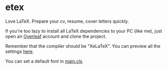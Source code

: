 # etex
Love LaTeX. Prepare your cv, resume, cover letters quickly.

If you're too lazy to install all LaTeX dependencies to your PC (like me), just open an [Overleaf](https://www.overleaf.com/) account and clone the project.

Remember that the compiler should be "XeLaTeX". You can preview all the settings [here](https://www.overleaf.com/read/qxbxfdspntvw).

You can set a default font in [main.cls](https://github.com/gkmngrgn/etex/blob/main/src/main.cls#L13).

